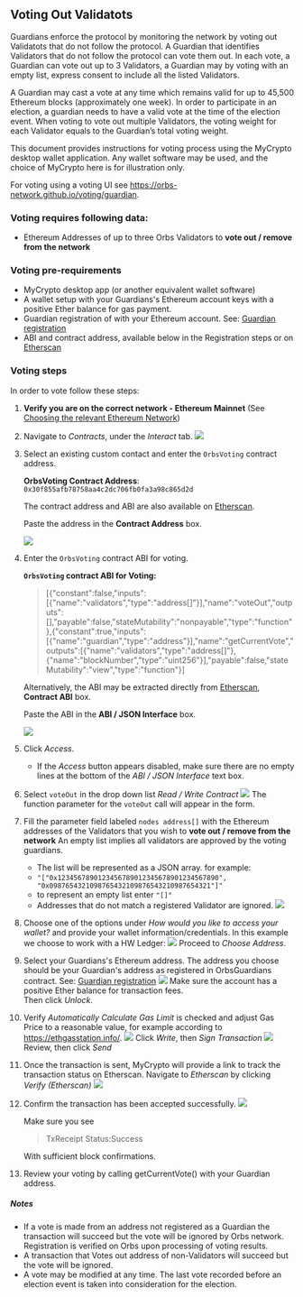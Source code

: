 ## Voting Out Validatots

Guardians enforce the protocol by monitoring the network by voting out Validatots that do not follow the protocol. A Guardian that identifies Validators that do not follow the protocol can vote them out. In each vote, a Guardian can vote out up to 3 Validators, a Guardian may by voting with an empty list, express consent to include all the listed Validators. 

A Guardian may cast a vote at any time which remains valid for up to 45,500 Ethereum blocks (approximately one week). In order to participate in an election, a guardian needs to have a valid vote at the time of the election event. When voting to vote out multiple Validators, the voting weight for each Validator equals to the Guardian’s total voting weight.

This document provides instructions for voting process using the MyCrypto desktop wallet application.
Any wallet software may be used, and the choice of MyCrypto here is for illustration only.

For voting using a voting UI see https://orbs-network.github.io/voting/guardian.

### Voting requires following data:
- Ethereum Addresses of up to three Orbs Validators to **vote out / remove from the network**

### Voting pre-requirements
 - MyCrypto desktop app (or another equivalent wallet software)
 - A wallet setup with your Guardians's Ethereum account keys with a positive Ether balance for gas payment.
 - Guardian registration of with your Ethereum account. See: [Guardian registration](./guardian_registration.md)
 - ABI and contract address, available below in the Registration steps or on [Etherscan][1]


### Voting steps

In order to vote follow these steps:

1. **Verify you are on the correct network - Ethereum Mainnet** (See [Choosing the relevant Ethereum Network](./choosing_the_network.md))
1. Navigate to *Contracts*, under the *Interact* tab.
![](./voting_1.png)
1. Select an existing custom contact and enter the `OrbsVoting` contract address. 
   
    **OrbsVoting Contract Address**: `0x30f855afb78758aa4c2dc706fb0fa3a98c865d2d`
  
    The contract address and ABI are also available on [Etherscan][1].

    Paste the address in the **Contract Address** box.

    ![](./voting_2a.png)

1. Enter the `OrbsVoting` contract ABI for voting.
   
   **`OrbsVoting` contract ABI for Voting:**

   > [{"constant":false,"inputs":[{"name":"validators","type":"address[]"}],"name":"voteOut","outputs":[],"payable":false,"stateMutability":"nonpayable","type":"function"},{"constant":true,"inputs":[{"name":"guardian","type":"address"}],"name":"getCurrentVote","outputs":[{"name":"validators","type":"address[]"},{"name":"blockNumber","type":"uint256"}],"payable":false,"stateMutability":"view","type":"function"}]

    Alternatively, the ABI may be extracted directly from [Etherscan][1], **Contract ABI** box.
  
    Paste the ABI in the **ABI / JSON Interface** box.

    ![](../instructions/voting_2.png)

1. Click *Access*.
   * If the *Access* button appears disabled, make sure there are no empty lines at the bottom of the *ABI / JSON Interface* text box.
1. Select `voteOut` in the drop down list *Read / Write Contract*
![](./voting_3.png)
The function parameter for the `voteOut` call will appear in the form.
1. Fill the parameter field labeled `nodes address[]`
with the Ethereum addresses of the Validators that you wish to **vote out / remove from the network**
An empty list implies all validators are approved by the voting guardians.
    - The list will be represented as a JSON array. for example:
    - `"["0x1234567890123456789012345678901234567890", "0x0987654321098765432109876543210987654321"]"`
    - to represent an empty list enter `"[]"`
    - Addresses that do not match a registered Validator are ignored.
![](./voting_4.png)
1. Choose one of the options under *How would you like to access your wallet?*
and provide your wallet information/credentials.
In this example we choose to work with a HW Ledger:
![](../instructions/voting_5a.png)
Proceed to *Choose Address*. 
1. Select your Guardians's Ethereum address. 
The address you choose should be your Guardian's address as registered in OrbsGuardians contract. See: [Guardian registration](./guardian_registration.md)
![](../instructions/voting_5.png)
Make sure the account has a positive Ether balance for transaction fees.
    <br> Then click *Unlock*. 

1.  Verify *Automatically Calculate Gas Limit* is checked and adjust Gas Price to a
reasonable value, for example according to https://ethgasstation.info/.
![](./voting_6.png)
Click *Write*, then *Sign Transaction* 
![](./voting_8.png)
Review, then click *Send*

1. Once the transaction is sent, MyCrypto will provide a link to track the transaction status on Etherscan.
Navigate to *Etherscan* by clicking *Verify (Etherscan)*
![](./voting_10.png)

1. Confirm the transaction has been accepted successfully.
![](./voting_11.png)
 
    Make sure you see 
    > TxReceipt Status:Success
    
    With sufficient block confirmations.

1. Review your voting by calling getCurrentVote() with your Guardian address.

[1]: https://etherscan.io/address/0x30f855afb78758aa4c2dc706fb0fa3a98c865d2d#code

##### Notes
* If a vote is made from an address not registered as a Guardian the transaction will succeed but the vote will be ignored by Orbs network. Registration is verified on Orbs upon processing of voting results.
* A transaction that Votes out address of non-Validators will succeed but the vote will be ignored.
* A vote may be modified at any time. The last vote recorded before an election event is taken into consideration for the election.

